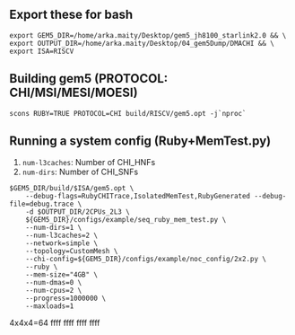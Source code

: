 
## Export these for bash
```
export GEM5_DIR=/home/arka.maity/Desktop/gem5_jh8100_starlink2.0 && \
export OUTPUT_DIR=/home/arka.maity/Desktop/04_gem5Dump/DMACHI && \
export ISA=RISCV
```


## Building gem5 (PROTOCOL: CHI/MSI/MESI/MOESI)

```
scons RUBY=TRUE PROTOCOL=CHI build/RISCV/gem5.opt -j`nproc`
```

## Running a system config (Ruby+MemTest.py)
1. `num-l3caches`: Number of CHI_HNFs
2. `num-dirs`: Number of CHI_SNFs
```
$GEM5_DIR/build/$ISA/gem5.opt \
    --debug-flags=RubyCHITrace,IsolatedMemTest,RubyGenerated --debug-file=debug.trace \
    -d $OUTPUT_DIR/2CPUs_2L3 \
    ${GEM5_DIR}/configs/example/seq_ruby_mem_test.py \
    --num-dirs=1 \
    --num-l3caches=2 \
    --network=simple \
    --topology=CustomMesh \
    --chi-config=${GEM5_DIR}/configs/example/noc_config/2x2.py \
    --ruby \
    --mem-size="4GB" \
    --num-dmas=0 \
    --num-cpus=2 \
    --progress=1000000 \
    --maxloads=1
```

4x4x4=64
ffff ffff ffff ffff